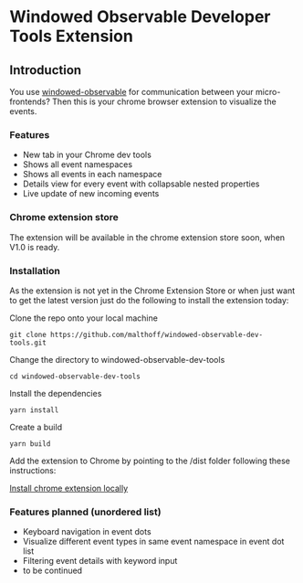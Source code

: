 # Windowed Observable Developer Tools Extension

## Introduction

You use [windowed-observable](https://github.com/luistak/windowed-observable) for communication between your micro-frontends? Then this is your chrome browser extension to visualize the events.

### Features

- New tab in your Chrome dev tools
- Shows all event namespaces
- Shows all events in each namespace
- Details view for every event with collapsable nested properties
- Live update of new incoming events

### Chrome extension store

The extension will be available in the chrome extension store soon, when V1.0 is ready.

### Installation

As the extension is not yet in the Chrome Extension Store or when just want to get the latest version just do the following to install the extension today:

Clone the repo onto your local machine

```
git clone https://github.com/malthoff/windowed-observable-dev-tools.git
```

Change the directory to windowed-observable-dev-tools

```
cd windowed-observable-dev-tools
```

Install the dependencies

```
yarn install
```

Create a build

```
yarn build
```

Add the extension to Chrome by pointing to the /dist folder following these instructions:

[Install chrome extension locally](https://developer.chrome.com/docs/extensions/mv3/getstarted/development-basics/#load-unpacked)

### Features planned (unordered list)

- Keyboard navigation in event dots
- Visualize different event types in same event namespace in event dot list
- Filtering event details with keyword input
- to be continued
